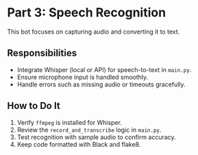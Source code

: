 # Part 3: Speech Recognition

This bot focuses on capturing audio and converting it to text.

## Responsibilities
- Integrate Whisper (local or API) for speech-to-text in `main.py`.
- Ensure microphone input is handled smoothly.
- Handle errors such as missing audio or timeouts gracefully.

## How to Do It
1. Verify `ffmpeg` is installed for Whisper.
2. Review the `record_and_transcribe` logic in `main.py`.
3. Test recognition with sample audio to confirm accuracy.
4. Keep code formatted with Black and flake8.
